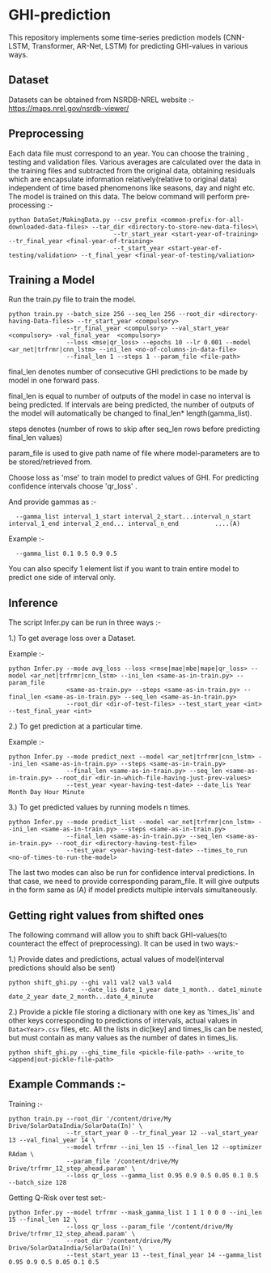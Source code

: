 # GHI-prediction

This repository implements some time-series prediction models (CNN-LSTM, Transformer, AR-Net, LSTM) for predicting GHI-values in various ways.

## Dataset

Datasets can be obtained from NSRDB-NREL website :- https://maps.nrel.gov/nsrdb-viewer/

## Preprocessing

Each data file must correspond to an year. You can choose the training , testing and validation files. Various averages are calculated over the data in the training files and subtracted from the original data, obtaining residuals which are encapsulate information relatively(relative to original data) independent of time based phenomenons like seasons, day and night etc. The model is trained on this data. The below command will perform pre-processing :-

```
python DataSet/MakingData.py --csv_prefix <common-prefix-for-all-downloaded-data-files> --tar_dir <directory-to-store-new-data-files>\
                             --tr_start_year <start-year-of-training> --tr_final_year <final-year-of-training>
                             --t_start_year <start-year-of-testing/validation> --t_final_year <final-year-of-testing/valiation>
```

## Training a Model

Run the train.py file to train the model.

```
python train.py --batch_size 256 --seq_len 256 --root_dir <directory-having-Data-files> --tr_start_year <compulsory>
                --tr_final_year <compulsory> --val_start_year <compulsory> -val_final_year  <compulsory>
                --loss <mse|qr_loss> --epochs 10 --lr 0.001 --model <ar_net|trfrmr|cnn_lstm> --ini_len <no-of-columns-in-data-file>
                --final_len 1 --steps 1 --param_file <file-path>
```

final_len denotes number of consecutive GHI predictions to be made by model in one forward pass.

final_len is equal to number of outputs of the model in case no interval is being predicted. If intervals are being predicted, the number of outputs of the model will automatically be changed to final_len* length(gamma_list).

steps denotes (number of rows to skip after seq_len rows before predicting final_len values)

param_file is used to give path name of file where model-parameters are to be stored/retrieved from.

Choose loss as 'mse' to train model to predict values of GHI. For predicting confidence intervals choose 'qr_loss' .

And provide gammas as :- 

```
  --gamma_list interval_1_start interval_2_start...interval_n_start interval_1_end interval_2_end... interval_n_end          ....(A)
```

Example :-

```
  --gamma_list 0.1 0.5 0.9 0.5
```

You can also specify 1 element list if you want to train entire model to predict one side of interval only.

## Inference
The script Infer.py can be run in three ways :-

1.) To get average loss over a Dataset.

Example :-
```
python Infer.py --mode avg_loss --loss <rmse|mae|mbe|mape|qr_loss> --model <ar_net|trfrmr|cnn_lstm> --ini_len <same-as-in-train.py> --param_file
                <same-as-train.py> --steps <same-as-in-train.py> --final_len <same-as-in-train.py> --seq_len <same-as-in-train.py>
                --root_dir <dir-of-test-files> --test_start_year <int> --test_final_year <int>
```
2.) To get prediction at a particular time.

Example :-

```
python Infer.py --mode predict_next --model <ar_net|trfrmr|cnn_lstm> --ini_len <same-as-in-train.py> --steps <same-as-in-train.py>
                --final_len <same-as-in-train.py> --seq_len <same-as-in-train.py> --root_dir <dir-in-which-file-having-just-prev-values>
                --test_year <year-having-test-date> --date_lis Year Month Day Hour Minute
```
3.) To get predicted values by running models n times.

```
python Infer.py --mode predict_list --model <ar_net|trfrmr|cnn_lstm> --ini_len <same-as-in-train.py> --steps <same-as-in-train.py>
                --final_len <same-as-in-train.py> --seq_len <same-as-in-train.py> --root_dir <directory-having-test-file>
                --test_year <year-having-test-date> --times_to_run <no-of-times-to-run-the-model>
```

The last two modes can also be run for confidence interval predictions. In that case, we need to provide corresponding param_file. It will give outputs in the form same as (A) if model predicts multiple intervals simultaneously. 

## Getting right values from shifted ones

The following command will allow you to shift back GHI-values(to counteract the effect of preprocessing). It can be used in two ways:-

1.) Provide dates and predictions, actual values of model(interval predictions should also be sent) 
```
python shift_ghi.py --ghi val1 val2 val3 val4 
                    --date_lis date_1_year date_1_month.. date1_minute date_2_year date_2_month...date_4_minute
```
2.) Provide a pickle file storing a dictionary with one key as 'times_lis' and other keys corresponding to predictions of intervals, actual values in ```Data<Year>.csv``` files, etc. All the lists in dic[key] and times_lis can be nested, but must contain as many values as the number of dates in times_lis.

```
python shift_ghi.py --ghi_time_file <pickle-file-path> --write_to <append|out-pickle-file-path>
```

## Example Commands :- 

Training :-
```
python train.py --root_dir '/content/drive/My Drive/SolarDataIndia/SolarData(In)' \
                --tr_start_year 0 --tr_final_year 12 --val_start_year 13 --val_final_year 14 \
                --model trfrmr --ini_len 15 --final_len 12 --optimizer RAdam \
                --param_file '/content/drive/My Drive/trfrmr_12_step_ahead.param' \
                --loss qr_loss --gamma_list 0.95 0.9 0.5 0.05 0.1 0.5 --batch_size 128
```

Getting Q-Risk over test set:-
```
python Infer.py --model trfrmr --mask_gamma_list 1 1 1 0 0 0 --ini_len 15 --final_len 12 \ 
                --loss qr_loss --param_file '/content/drive/My Drive/trfrmr_12_step_ahead.param' \
                --root_dir '/content/drive/My Drive/SolarDataIndia/SolarData(In)' \
                --test_start_year 13 --test_final_year 14 --gamma_list 0.95 0.9 0.5 0.05 0.1 0.5
```
